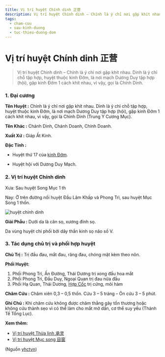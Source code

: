 ```yaml
---
title: Vị trí huyệt Chính dinh 正营
description: Vị trí huyệt Chính dinh – Chính là ý chỉ nơi gặp khít nhau. Dinh là ý chỉ chỗ tập hợp, huyệt thuộc kinh Đởm, là nơi mạch Dương Duy tập hợp (hội), gặp kinh Đởm 1 cách khít nhau, vì vậy, gọi là Chính Dinh.
tags:
  - cham-cuu
  - sau-kinh-duong
  - tuc-thieu-duong-dom
---
```


# Vị trí huyệt Chính dinh 正营 

> Vị trí huyệt Chính dinh – Chính là ý chỉ nơi gặp khít nhau. Dinh là ý chỉ chỗ tập hợp, huyệt thuộc kinh Đởm, là nơi mạch Dương Duy tập hợp (hội), gặp kinh Đởm 1 cách khít nhau, vì vậy, gọi là Chính Dinh.

### 1. Đại cương

**Tên Huyệt :** Chính là ý chỉ nơi gặp khít nhau. Dinh là ý chỉ chỗ tập hợp, huyệt thuộc kinh Đởm, là nơi mạch Dương Duy tập hợp (hội), gặp kinh Đởm 1 cách khít nhau, vì vậy, gọi là Chính Dinh (Trung Y Cương Mục).

**Tên Khác :** Chánh Dinh, Chánh Doanh, Chính Doanh.

**Xuất Xứ :** Giáp Ất Kinh.

**Đặc Tính :**

+ Huyệt thứ 17 của [kinh Đởm](/yhctvn/kinh-tuc-thieu-duong-dom).

+ Huyệt hội với Dương Duy Mạch.

### 2. Vị trí huyệt Chính dinh

Xưa: Sau huyệt Song Mục 1 th

Nay: Ở trên đường nối huyệt Đầu Lâm Khấp và Phong Trì, sau huyệt Mục Song 1 thốn.

![huyệt chính dinh](/imgs/yhctvn/huyet-chinh-doanh-300x169.jpg)

**Giải Phẫu :** Dưới da là cân sọ, xương đỉnh sọ.

Da vùng huyệt chi phối bởi dây thần kinh sọ não số V.

### 3. Tác dụng chủ trị và phối hợp huyệt

**Chủ Trị :** Trị đầu đau, mắt đau, răng đau, chóng mặt kèm theo nôn.

**Phối Huyệt:**

1. Phối Phong Trì, Ấn Đường, Thái Dương trị xong đầu hoa mắt
2. Phối Phong Trì, Đầu Duy, Ngoại Quan trị đau nửa đầu
3. Phối Hạ Quan, Thái Dương, [Hợp Cốc](/yhctvn/huyet-hop-coc-%e5%90%88-%e8%b0%b7) trị cứng, mỏi hàm

**Châm Cứu :** Châm xiên 0,3 – 0,5 thốn. Cứu 3 – 5 tráng – Ôn cứu 3 – 5 phút.

**Ghi Chú :** Khi châm cứu không được châm thẳng gây tổn thương hoặc không cứu thành sẹo vì có thể làm cho mắt mờ dần, cơ thể suy yếu (Thánh Tế Tổng Lục).

**Xem thêm:**

* [Vị trí huyệt Thừa linh 承灵](/yhctvn/vi-tri-huyet-thua-linh-%e6%89%bf%e7%81%b5)
* [Vị trí huyệt Mục song 目窗](/yhctvn/vi-tri-huyet-muc-song-%e7%9b%ae%e7%aa%97)

(Nguồn <a href="https://yhctvn.com/vi-tri-huyet-chinh-dinh-正营/" target="_blank">yhctvn</a>)
